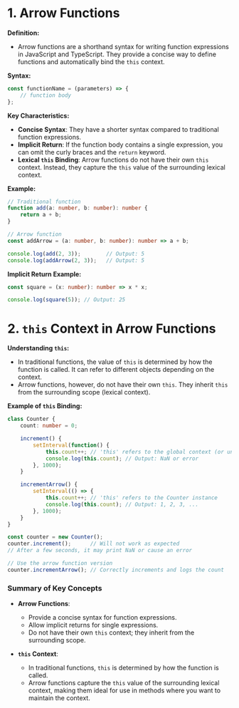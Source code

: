 # 1. Arrow Functions

**Definition:**
- Arrow functions are a shorthand syntax for writing function expressions in JavaScript and TypeScript. They provide a concise way to define functions and automatically bind the `this` context.

**Syntax:**
```typescript
const functionName = (parameters) => {
    // function body
};
```

**Key Characteristics:**
- **Concise Syntax**: They have a shorter syntax compared to traditional function expressions.
- **Implicit Return**: If the function body contains a single expression, you can omit the curly braces and the `return` keyword.
- **Lexical `this` Binding**: Arrow functions do not have their own `this` context. Instead, they capture the `this` value of the surrounding lexical context.

**Example:**

```typescript
// Traditional function
function add(a: number, b: number): number {
    return a + b;
}

// Arrow function
const addArrow = (a: number, b: number): number => a + b;

console.log(add(2, 3));        // Output: 5
console.log(addArrow(2, 3));   // Output: 5
```

**Implicit Return Example:**
```typescript
const square = (x: number): number => x * x;

console.log(square(5)); // Output: 25
```

# 2. `this` Context in Arrow Functions

**Understanding `this`:**
- In traditional functions, the value of `this` is determined by how the function is called. It can refer to different objects depending on the context.
- Arrow functions, however, do not have their own `this`. They inherit `this` from the surrounding scope (lexical context).

**Example of `this` Binding:**

```typescript
class Counter {
    count: number = 0;

    increment() {
        setInterval(function() {
            this.count++; // 'this' refers to the global context (or undefined in strict mode)
            console.log(this.count); // Output: NaN or error
        }, 1000);
    }

    incrementArrow() {
        setInterval(() => {
            this.count++; // 'this' refers to the Counter instance
            console.log(this.count); // Output: 1, 2, 3, ...
        }, 1000);
    }
}

const counter = new Counter();
counter.increment();      // Will not work as expected
// After a few seconds, it may print NaN or cause an error

// Use the arrow function version
counter.incrementArrow(); // Correctly increments and logs the count
```

### Summary of Key Concepts

- **Arrow Functions**:
  - Provide a concise syntax for function expressions.
  - Allow implicit returns for single expressions.
  - Do not have their own `this` context; they inherit from the surrounding scope.

- **`this` Context**:
  - In traditional functions, `this` is determined by how the function is called.
  - Arrow functions capture the `this` value of the surrounding lexical context, making them ideal for use in methods where you want to maintain the context.
